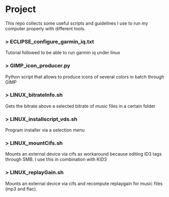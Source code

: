 # Project
This repo collects some useful scripts and guidelines I use to run my computer properly with different tools.

### > ECLIPSE_configure_garmin_iq.txt
Tutorial followed to be able to run garmin iq under linux

### > GIMP_icon_producer.py
Python script that allows to produce icons of several colors in batch through GIMP

### > LINUX_bitrateInfo.sh
Gets the bitrate above a selected bitrate of music files in a certain folder

### > LINUX_installscript_vds.sh
Program installer via a selection menu
	
### > LINUX_mountCifs.sh
Mounts an external device via cifs as workaround because editing ID3 tags through SMB. I use this in combination with KID3

### > LINUX_replayGain.sh
Mounts an external device via cifs and recompute replaygain for music files (mp3 and flac).
